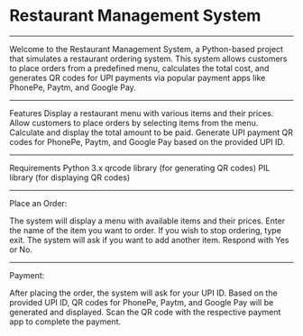<h1>Restaurant Management System</h1>
<hr> 
Welcome to the Restaurant Management System, a Python-based project that simulates a restaurant ordering system. This system allows customers to place orders from a predefined menu, calculates the total cost, and generates QR codes for UPI payments via popular payment apps like PhonePe, Paytm, and Google Pay.

<hr>
Features
Display a restaurant menu with various items and their prices.
Allow customers to place orders by selecting items from the menu.
Calculate and display the total amount to be paid.
Generate UPI payment QR codes for PhonePe, Paytm, and Google Pay based on the provided UPI ID.
<hr>
Requirements
Python 3.x
qrcode library (for generating QR codes)
PIL library (for displaying QR codes)

<hr>
Place an Order:

The system will display a menu with available items and their prices.
Enter the name of the item you want to order. If you wish to stop ordering, type exit.
The system will ask if you want to add another item. Respond with Yes or No.
<hr>
Payment:

After placing the order, the system will ask for your UPI ID.
Based on the provided UPI ID, QR codes for PhonePe, Paytm, and Google Pay will be generated and displayed.
Scan the QR code with the respective payment app to complete the payment.





